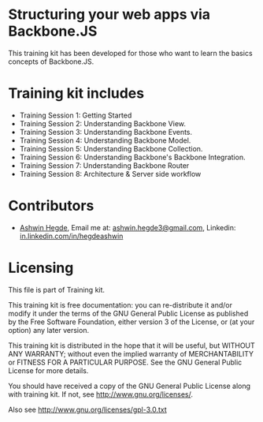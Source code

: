 Structuring your web apps via Backbone.JS
=========================================

This training kit has been developed for those who want to learn the basics concepts of Backbone.JS.

Training kit includes
=====================

<ul>
  <li>Training Session 1: Getting Started</li>
  <li>Training Session 2: Understanding Backbone View.</li>
  <li>Training Session 3: Understanding Backbone Events.</li>
  <li>Training Session 4: Understanding Backbone Model.</li>
  <li>Training Session 5: Understanding Backbone Collection.</li>
  <li>Training Session 6: Understanding Backbone's Backbone Integration.</li>
  <li>Training Session 7: Understanding Backbone Router</li>
  <li>Training Session 8: Architecture &amp; Server side workflow</li>
</ul>

Contributors
============

<ul>
  <li>
    <a href="in.linkedin.com/in/hegdeashwin" target="_blank">Ashwin Hegde</a>,
    Email me at: <a href="mailto:ashwin.hegde3@gmail.com">ashwin.hegde3@gmail.com</a>,
    Linkedin: <a href="in.linkedin.com/in/hegdeashwin">in.linkedin.com/in/hegdeashwin</a>  
  </li>
</ul>

Licensing
=========

This file is part of Training kit.

This training kit is free documentation: you can re-distribute it and/or modify it under the terms of the GNU General Public License as published by the Free Software Foundation, either version 3 of the License, or (at your option) any later version.

This training kit is distributed in the hope that it will be useful, but WITHOUT ANY WARRANTY; without even the implied warranty of MERCHANTABILITY or FITNESS FOR A PARTICULAR PURPOSE. See the GNU General Public License for more details.

You should have received a copy of the GNU General Public License along with training kit. If not, see http://www.gnu.org/licenses/.

Also see http://www.gnu.org/licenses/gpl-3.0.txt
